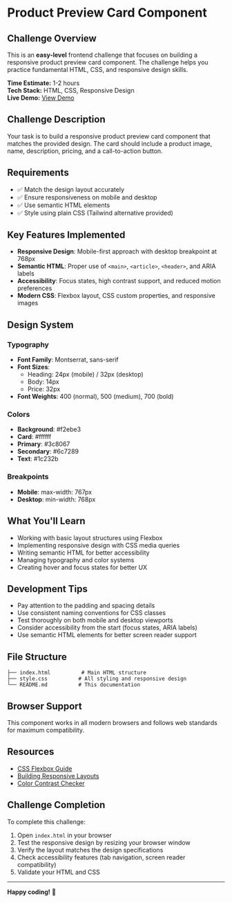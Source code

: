 # Product Preview Card Component

## Challenge Overview

This is an **easy-level** frontend challenge that focuses on building a responsive product preview card component. The challenge helps you practice fundamental HTML, CSS, and responsive design skills.

**Time Estimate:** 1-2 hours  
**Tech Stack:** HTML, CSS, Responsive Design  
**Live Demo:** [View Demo](https://product-card-muhannad.vercel.app/)

## Challenge Description

Your task is to build a responsive product preview card component that matches the provided design. The card should include a product image, name, description, pricing, and a call-to-action button.

## Requirements

- ✅ Match the design layout accurately
- ✅ Ensure responsiveness on mobile and desktop
- ✅ Use semantic HTML elements
- ✅ Style using plain CSS (Tailwind alternative provided)

## Key Features Implemented

- **Responsive Design**: Mobile-first approach with desktop breakpoint at 768px
- **Semantic HTML**: Proper use of `<main>`, `<article>`, `<header>`, and ARIA labels
- **Accessibility**: Focus states, high contrast support, and reduced motion preferences
- **Modern CSS**: Flexbox layout, CSS custom properties, and responsive images

## Design System

### Typography
- **Font Family**: Montserrat, sans-serif
- **Font Sizes**: 
  - Heading: 24px (mobile) / 32px (desktop)
  - Body: 14px
  - Price: 32px
- **Font Weights**: 400 (normal), 500 (medium), 700 (bold)

### Colors
- **Background**: #f2ebe3
- **Card**: #ffffff
- **Primary**: #3c8067
- **Secondary**: #6c7289
- **Text**: #1c232b

### Breakpoints
- **Mobile**: max-width: 767px
- **Desktop**: min-width: 768px

## What You'll Learn

- Working with basic layout structures using Flexbox
- Implementing responsive design with CSS media queries
- Writing semantic HTML for better accessibility
- Managing typography and color systems
- Creating hover and focus states for better UX

## Development Tips

- Pay attention to the padding and spacing details
- Use consistent naming conventions for CSS classes
- Test thoroughly on both mobile and desktop viewports
- Consider accessibility from the start (focus states, ARIA labels)
- Use semantic HTML elements for better screen reader support

## File Structure

```
├── index.html          # Main HTML structure
├── style.css          # All styling and responsive design
└── README.md          # This documentation
```

## Browser Support

This component works in all modern browsers and follows web standards for maximum compatibility.

## Resources

- [CSS Flexbox Guide](https://css-tricks.com/snippets/css/a-guide-to-flexbox/)
- [Building Responsive Layouts](https://www.youtube.com/watch?v=srvUrASNj0s)
- [Color Contrast Checker](https://webaim.org/resources/contrastchecker/)

## Challenge Completion

To complete this challenge:

1. Open `index.html` in your browser
2. Test the responsive design by resizing your browser window
3. Verify the layout matches the design specifications
4. Check accessibility features (tab navigation, screen reader compatibility)
5. Validate your HTML and CSS

---

**Happy coding!** 🚀
